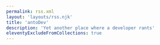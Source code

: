```yaml
---
permalink: rss.xml
layout: 'layouts/rss.njk'
title: 'antoDev'
description: 'Yet another place where a developer rants'
eleventyExcludeFromCollections: true
---
```

